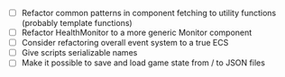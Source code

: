- [ ] Refactor common patterns in component fetching to utility functions (probably template functions)
- [ ] Refactor HealthMonitor to a more generic Monitor component
- [ ] Consider refactoring overall event system to a true ECS
- [ ] Give scripts serializable names
- [ ] Make it possible to save and load game state from / to JSON files